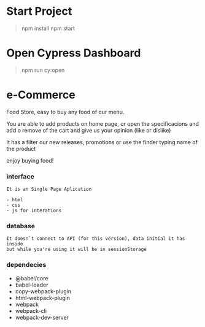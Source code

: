 # Start Project
> npm install
> npm start

# Open Cypress Dashboard
> npm run cy:open

# e-Commerce

Food Store, easy to buy any food of our menu.

You are able to add products on home page, or open the specificacions and add o remove of the cart and give us your opinion (like or dislike)

It has a filter our new releases, promotions or use the finder typing name of the product

enjoy buying food!

### interface

    It is an Single Page Aplication

    - html
    - css
    - js for interations

### database

    It doesn`t connect to API (for this version), data initial it has inside
    but while you're using it will be in sessionStorage

### dependecies

- @babel/core
- babel-loader
- copy-webpack-plugin
- html-webpack-plugin
- webpack
- webpack-cli
- webpack-dev-server

